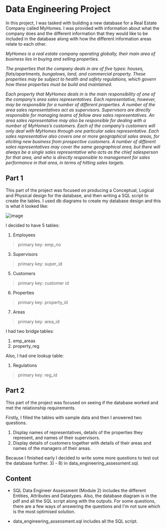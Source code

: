 # Data Engineering Project 

In this project, I was tasked with building a new database for a Real Estate Company called MyHomes. I was provided with information about what the company does and the different information that they would like to be included in the database along with how the different information areas relate to each other. 

_MyHomes is a real estate company operating globally, their main area of business lies in 
buying and selling properties._

_The properties that the company deals in are of five types: houses, flats/apartments, 
bungalows, land, and commercial property. These properties may be subject to health and 
safety regulations, which govern how these properties must be build and maintained._

_Each property that MyHomes deals in is the main responsibility of one of the company’s 
area sales representatives. Each representative, however, may be responsible for a 
number of different properties. A number of the area sales representatives act as 
supervisors. Supervisors are directly responsible for managing teams of fellow area sales 
representatives. An area sales representative may also be responsible for dealing with a 
number of MyHomes’s customers. Each of the company’s customers will only deal with 
MyHomes through one particular sales representative. Each sales representative also 
covers one or more geographical sales areas, for eliciting new business from prospective 
customers. A number of different sales representatives may cover the same geographical 
area, but there will always be a single sales representative who acts as the chief
salesperson for that area, and who is directly responsible to management for sales 
performance in that area, in terms of hitting sales targets._

## Part 1

This part of the project was focused on producing a Conceptual, Logical and Physical design for the database, and then writing a SQL script to create the tables. I used db diagrams to create my database design and this is what it looked like:

![image](https://github.com/kpashindla25/data-engineering-sql-SarahAisagbon/assets/114437040/4c78b2e3-c0da-4df7-9cd1-80910f847ffe)

I decided to have 5 tables:
1. Employees
  > primary key: emp_no
3. Supervisors
  > primary key: super_id
5. Customers
  > primary key: customer id
6. Properties
  > primary key: property_id
7. Areas
  > primary key: area_id

I had two bridge tables:
1. emp_areas
2. property_reg

Also, I had one lookup table:
1. Regulations
  > primary key: reg_id

## Part 2

This part of the project was focused on seeing if the database worked and met the relationship requirements.

Firstly, I filled the tables with sample data and then I answered two questions. 

1) Display names of representatives, details of the properties they represent, and 
names of their supervisors.
2) Display details of customers together with details of their areas and names of the 
managers of their areas.

Because I finished early I decided to write some more questions to test out the database further. 3) - 8) in data_engineering_assessment.sql.


## Content 
- SQL Data Engineer Assessment (Module 2) includes the different Entities, Attributes and Datatypes. Also, the database diagram is in the pdf and all the SQL script along with the outputs. For some questions, there are a few ways of answering the questions and I'm not sure which is the most optimised solution.

- data_engineering_assessment.sql includes all the SQL script.




